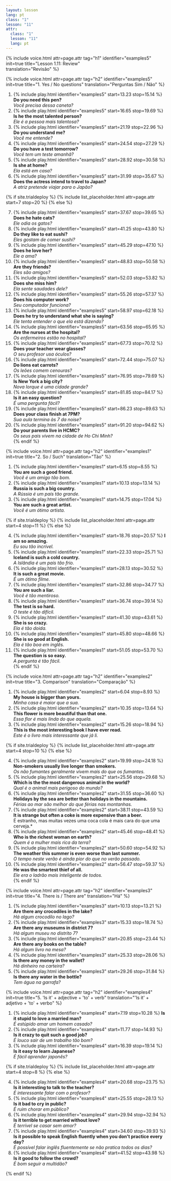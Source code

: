 ```yaml
---
layout: lesson
lang: pt
class: "1"
lesson: "11"
attr:
  class: "1"
  lesson: "11"
  lang: pt
---
```


{%  include voice.html attr=page.attr                     tag="h1"
	identifier="examples5"  init=true
	title="Lesson 1.11: Review"        
	translation="Revisão"
%}


{%  include voice.html attr=page.attr                     tag="h2"
	identifier="examples5"  init=true
	title="1. Yes / No questions"
	translation="Perguntas Sim / Não"
%}

1. {% include play.html identifier="examples5" start=13.23 stop=15.14 %} **Do you need this pen?**     
*Você precisa dessa caneta?*    
2. {% include play.html identifier="examples5" start=16.65 stop=19.69 %} **Is he the most talented person?**     
*Ele é a pessoa mais talentosa?*     
3. {% include play.html identifier="examples5" start=21.19 stop=22.96 %} **Do you understand me?**      
*Você me entende?*     
4. {% include play.html identifier="examples5" start=24.54 stop=27.29 %} **Do you have a test tomorrow?**      
*Você tem um teste amanhã?*     
5. {% include play.html identifier="examples5" start=28.92 stop=30.58 %} **Is she at home?**      
*Ela está em casa?*     
6. {% include play.html identifier="examples5" start=31.99 stop=35.67 %} **Does the actress intend to travel to Japan?**      
*A atriz pretende viajar para o Japão?*     

{% if site.trialdeploy %}
	{% include list_placeholder.html  attr=page.attr     start=7 stop=20 %}
	{% else %}

7. {% include play.html identifier="examples5" start=37.67 stop=39.65 %} **Does he hate cats?**      
*Ele odia os gatos?*     
8. {% include play.html identifier="examples5" start=41.25 stop=43.80 %} **Do they like to eat sushi?**     
*Eles gostam de comer sushi?*     
9. {% include play.html identifier="examples5" start=45.29 stop=47.10 %} **Does he love her?**     
*Ele a ama?*     
10. {% include play.html identifier="examples5" start=48.83 stop=50.58 %} **Are they friends?**     
*Eles são amigos?*     
11. {% include play.html identifier="examples5" start=52.03 stop=53.82 %} **Does she miss him?**    
*Ela sente saudades dele?*    
12. {% include play.html identifier="examples5" start=55.26 stop=57.37 %} **Does his computer work?**     
*Seu computador funciona?*     
13. {% include play.html identifier="examples5" start=58.97 stop=62.18 %} **Does he try to understand what she is saying?**     
*Ele tenta entender o que ela está dizendo?*     
14. {% include play.html identifier="examples5" start=63.56 stop=65.95 %} **Are the nurses at the hospital?**      
*Os enfermeiros estão no hospital?*     
15. {% include play.html identifier="examples5" start=67.73 stop=70.12 %} **Does your teacher wear glasses?**      
*O seu profesor usa óculos?*     
16. {% include play.html identifier="examples5" start=72.44 stop=75.07 %} **Do lions eat carrots?**      
*Os leões comem cenouras?*     
17. {% include play.html identifier="examples5" start=76.95 stop=79.69 %} **Is New York a big city?**      
*Nova Iorque é uma cidade grande?*     
18. {% include play.html identifier="examples5" start=81.85 stop=84.17 %} **Is it an easy question?**      
*É uma pergunta fácil?*     
19. {% include play.html identifier="examples5" start=86.23 stop=89.63 %} **Does your class finish at 7PM?**      
*Sua aula termina às 7 da noise?*     
20. {% include play.html identifier="examples5" start=91.20 stop=94.62 %} **Do your parents live in HCMC?**      
*Os seus pais vivem na cidade de Ho Chi Minh?*     
{% endif %}

{%  include voice.html attr=page.attr                     tag="h2"
	identifier="examples1"  init=true
	title="2. So / Such"
	translation="Tão"
%}


1. {% include play.html identifier="examples1" start=6.15 stop=8.55 %} **You are such a good friend.**      
*Você é um amigo tão bom.*     
2. {% include play.html identifier="examples1" start=10.13 stop=13.14 %} **Russia is such a big country.**     
*A Rússia é um país tão grande.*     
3. {% include play.html identifier="examples1" start=14.75 stop=17.04 %} **You are such a great artist.**     
*Você é um ótimo artista.*    

{% if site.trialdeploy %}
	{% include list_placeholder.html  attr=page.attr     start=4 stop=11 %}
	{% else %}

4. {% include play.html identifier="examples1" start=18.76 stop=20.57 %} **I am so amazing.**     
*Eu sou tão incrível.*     
5. {% include play.html identifier="examples1" start=22.33 stop=25.71 %} **Iceland is such a cold country.**      
*A Islândia é um país tão frio.*     
6. {% include play.html identifier="examples1" start=28.13 stop=30.52 %} **It is such a great movie.**      
*É um ótimo filme.*     
7. {% include play.html identifier="examples1" start=32.86 stop=34.77 %} **You are such a liar.**      
*Você é tão mentiroso.*     
8. {% include play.html identifier="examples1" start=36.74 stop=39.14 %} **The test is so hard.**     
*O teste é tão difícil.*     
9. {% include play.html identifier="examples1" start=41.30 stop=43.61 %} **She is so crazy.**     
*Ela é tão doida.*    
10. {% include play.html identifier="examples1" start=45.80 stop=48.66 %} **She is so good at English.**      
*Ela é tão boa em inglês.*     
11. {% include play.html identifier="examples1" start=51.05 stop=53.70 %} **The question is so easy.**     
*A pergunta é tão fácil.*     
{% endif %}

{%  include voice.html attr=page.attr                     tag="h2"
	identifier="examples2"  init=true
	title="3. Comparison"
	translation="Comparação"
%}


1. {% include play.html identifier="examples2" start=6.04 stop=8.93 %} **My house is bigger than yours.**      
*Minha casa é maior que a sua.*     
2. {% include play.html identifier="examples2" start=10.35 stop=13.64 %} **This flower is more beautiful than that one.**     
*Essa flor é mais linda do que aquela.*     
3. {% include play.html identifier="examples2" start=15.26 stop=18.94 %} **This is the most interesting book I have ever read.**      
*Este é o livro mais interessante que já li.*     

{% if site.trialdeploy %}
	{% include list_placeholder.html  attr=page.attr     start=4 stop=10 %}
	{% else %}

4. {% include play.html identifier="examples2" start=19.99 stop=24.18 %} **Non-smokers usually live longer than smokers.**      
*Os não fumantes geralmente vivem mais do que os fumantes.*    
5. {% include play.html identifier="examples2" start=25.56 stop=29.68 %} **Which is the the most dangerous animal in the world?**      
*Qual é o animal mais perigoso do mundo?*     
6. {% include play.html identifier="examples2" start=31.55 stop=36.60 %} **Holidays by the sea are better than holidays in the mountains.**      
*Férias ao mar são melhor do que férias nas montanhas.*     
7. {% include play.html identifier="examples2" start=38.11 stop=43.59 %} **It is strange but often a coke is more expensive than a beer.**      
É estranho, mas muitas vezes uma coca cola é mais cara do que uma cerveja.*     
8. {% include play.html identifier="examples2" start=45.46 stop=48.41 %} **Who is the richest woman on earth?**     
*Quem é a mulher mais rica da terra?*     
9. {% include play.html identifier="examples2" start=50.60 stop=54.92 %} **The weather this summer is even worse than last summer.**      
*O tempo neste verão é ainda pior do que no verão passado.*     
10. {% include play.html identifier="examples2" start=56.47 stop=59.37 %} **He was the smartest thief of all.**      
*Ele era o ladrão mais inteligente de todos.*      
{% endif %}

{%  include voice.html attr=page.attr                     tag="h2"
	identifier="examples3"  init=true
	title="4. There is / There are"
	translation="Há"
%}


1. {% include play.html identifier="examples3" start=10.13 stop=13.21 %} **Are there any crocodiles in the lake?**      
*Há algum crocodilo no lago?*     
2. {% include play.html identifier="examples3" start=15.33 stop=18.74 %} **Are there any museums in district 7?**     
*Há algum museu no distrito 7?*     
3. {% include play.html identifier="examples3" start=20.85 stop=23.44 %} **Are there any books on the table?**     
*Há algum livro na mesa?*     
4. {% include play.html identifier="examples3" start=25.33 stop=28.06 %} **Is there any money in the wallet?**     
*Há dinheiro na carteira?*     
5. {% include play.html identifier="examples3" start=29.26 stop=31.84 %} **Is there any water in the bottle?**     
*Tem água na garrafa?*     


{%  include voice.html attr=page.attr                     tag="h2"
	identifier="examples4"  init=true
	title="5. 'Is it' + adjective + 'to' + verb"
	translation="'Is it' + adjetivo + 'to' + verbo"
%}


1. {% include play.html identifier="examples4" start=7.19 stop=10.28 %} **Is it stupid to love a married man?**      
*É estúpido amar um homem casado?*     
2. {% include play.html identifier="examples4" start=11.77 stop=14.93 %} **Is it crazy to quit such a good job?**      
*É louco sair de um trabalho tão bom?*      
3. {% include play.html identifier="examples4" start=16.39 stop=19.14 %} **Is it easy to learn Japanese?**      
*É fácil aprender japonês?*     

{% if site.trialdeploy %}
	{% include list_placeholder.html  attr=page.attr     start=4 stop=8 %}
	{% else %}

4. {% include play.html identifier="examples4" start=20.68 stop=23.75 %} **Is it interesting to talk to the teacher?**      
*É interessante falar com o profesor?*     
5. {% include play.html identifier="examples4" start=25.55 stop=28.13 %} **Is it bad to cry in public?**      
*É ruim chorar em público?*      
6. {% include play.html identifier="examples4" start=29.94 stop=32.94 %} **Is it terrible to get married without love?**     
*É terrível se casar sem amor?*     
7. {% include play.html identifier="examples4" start=34.60 stop=39.93 %} **Is it possible to speak English fluently when you don't practice every day?**      
*É possível falar inglês fluentemente se não pratica todos os dias?*     
8. {% include play.html identifier="examples4" start=41.52 stop=43.98 %} **Is it good to follow the crowd?**  
*É bom seguir a multidão?*    

{% endif %}


 